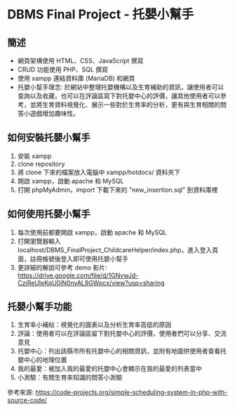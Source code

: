 # DBMS Final Project - 托嬰小幫手
## 簡述
- 網頁架構使用 HTML、CSS、JavaScript 撰寫
- CRUD 功能使用 PHP、SQL 撰寫
- 使用 xampp 連結資料庫 (MariaDB) 和網頁
- 托嬰小幫手理念: 於網站中整理托嬰機構以及生育補助的資訊，讓使用者可以查詢以及收藏，也可以在評論區寫下對托嬰中心的評價，讓其他使用者可以參考，並將生育資料視覺化、展示一些對於生育率的分析，更有與生育相關的問答小遊戲增加趣味性。

## 如何安裝托嬰小幫手
1. 安裝 xampp
2. clone repository
3. 將 clone 下來的檔案放入電腦中 xampp/hotdocs/ 資料夾下 
4. 開啟 xampp，啟動 apache 和 MySQL
5. 打開 phpMyAdmin，import 下載下來的 "new_insertion.sql" 到資料庫裡

## 如何使用托嬰小幫手
1. 每次使用前都要開啟 xampp，啟動 apache 和 MySQL
2. 打開瀏覽器輸入localhost/DBMS_FinalProject_ChildcareHelper/index.php，進入登入頁面，註冊帳號後登入即可使用托嬰小幫手
3. 更詳細的解說可參考 demo 影片: https://drive.google.com/file/d/1GNvwJd-CzjReUIeKqU0iN0nyAL9GWpcx/view?usp=sharing

## 托嬰小幫手功能
1. 生育率小補帖：視覺化的圖表以及分析生育率高低的原因
2. 評論：使用者可以在評論區留下對托嬰中心的評價，使用者們可以分享、交流意見
3. 托嬰中心：列出該縣市所有托嬰中心的相關資訊，並附有地圖供使用者查看托嬰中心的地理位置
4. 我的最愛：被加入我的最愛的托嬰中心會顯示在我的最愛的列表當中
5. 小測驗：有關生育率知識的問答小測驗

參考來源: https://code-projects.org/simple-scheduling-system-in-php-with-source-code/
